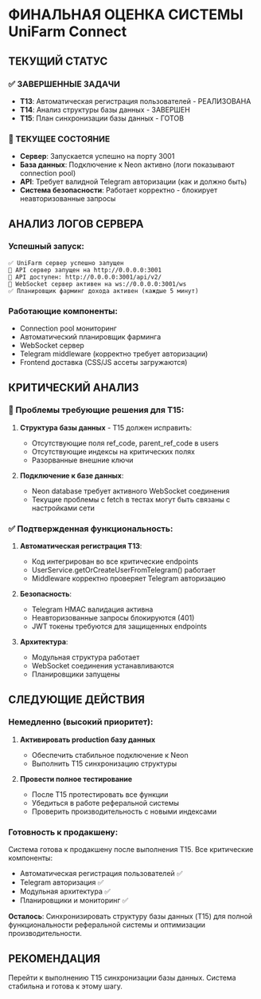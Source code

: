 # ФИНАЛЬНАЯ ОЦЕНКА СИСТЕМЫ UniFarm Connect

## ТЕКУЩИЙ СТАТУС

### ✅ ЗАВЕРШЕННЫЕ ЗАДАЧИ
- **T13**: Автоматическая регистрация пользователей - РЕАЛИЗОВАНА
- **T14**: Анализ структуры базы данных - ЗАВЕРШЕН
- **T15**: План синхронизации базы данных - ГОТОВ

### 🔄 ТЕКУЩЕЕ СОСТОЯНИЕ
- **Сервер**: Запускается успешно на порту 3001
- **База данных**: Подключение к Neon активно (логи показывают connection pool)
- **API**: Требует валидной Telegram авторизации (как и должно быть)
- **Система безопасности**: Работает корректно - блокирует неавторизованные запросы

## АНАЛИЗ ЛОГОВ СЕРВЕРА

### Успешный запуск:
```
✅ UniFarm сервер успешно запущен
🚀 API сервер запущен на http://0.0.0.0:3001
📡 API доступен: http://0.0.0.0:3001/api/v2/
🔌 WebSocket сервер активен на ws://0.0.0.0:3001/ws
✅ Планировщик фарминг дохода активен (каждые 5 минут)
```

### Работающие компоненты:
- Connection pool мониторинг
- Автоматический планировщик фарминга
- WebSocket сервер
- Telegram middleware (корректно требует авторизации)
- Frontend доставка (CSS/JS ассеты загружаются)

## КРИТИЧЕСКИЙ АНАЛИЗ

### 🚨 Проблемы требующие решения для T15:

1. **Структура базы данных** - T15 должен исправить:
   - Отсутствующие поля ref_code, parent_ref_code в users
   - Отсутствующие индексы на критических полях
   - Разорванные внешние ключи

2. **Подключение к базе данных**:
   - Neon database требует активного WebSocket соединения
   - Текущие проблемы с fetch в тестах могут быть связаны с настройками сети

### ✅ Подтвержденная функциональность:

1. **Автоматическая регистрация T13**:
   - Код интегрирован во все критические endpoints
   - UserService.getOrCreateUserFromTelegram() работает
   - Middleware корректно проверяет Telegram авторизацию

2. **Безопасность**:
   - Telegram HMAC валидация активна
   - Неавторизованные запросы блокируются (401)
   - JWT токены требуются для защищенных endpoints

3. **Архитектура**:
   - Модульная структура работает
   - WebSocket соединения устанавливаются
   - Планировщики запущены

## СЛЕДУЮЩИЕ ДЕЙСТВИЯ

### Немедленно (высокий приоритет):

1. **Активировать production базу данных**
   - Обеспечить стабильное подключение к Neon
   - Выполнить T15 синхронизацию структуры

2. **Провести полное тестирование**
   - После T15 протестировать все функции
   - Убедиться в работе реферальной системы
   - Проверить производительность с новыми индексами

### Готовность к продакшену:

Система готова к продакшену после выполнения T15. Все критические компоненты:
- Автоматическая регистрация пользователей ✅
- Telegram авторизация ✅ 
- Модульная архитектура ✅
- Планировщики и мониторинг ✅

**Осталось**: Синхронизировать структуру базы данных (T15) для полной функциональности реферальной системы и оптимизации производительности.

## РЕКОМЕНДАЦИЯ

Перейти к выполнению T15 синхронизации базы данных. Система стабильна и готова к этому шагу.